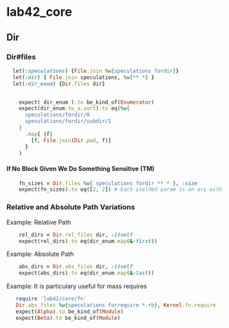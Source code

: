 # lab42\_core

## Dir

### Dir#files

```ruby :include
  let(:speculations) {File.join %w{speculations fordir}}
  let(:dir) { File.join speculations, %w{** *} }
  let(:dir_enum) {Dir.files dir}
```

```ruby :example

    expect( dir_enum ).to be_kind_of(Enumerator)
    expect(dir_enum.to_a.sort).to eq(%w{ 
      speculations/fordir/0
      speculations/fordir/subdir/1
    }
      .map{ |f|
        [f, File.join(Dir.pwd, f)]
      }
    )
```

#### If No Block Given We Do Something Sensitive (TM)

```ruby :example
    fn_sizes = Dir.files %w{ speculations fordir ** * }, :size
    expect(fn_sizes).to eq([2, 2]) # Each yielded param is an ary with rel and abs path
```

### Relative and Absolute Path Variations

Example: Relative Path

```ruby :example
    rel_dirs = Dir.rel_files dir, :itself
    expect(rel_dirs).to eq(dir_enum.map(&:first))
```

Example: Absolute Path

```ruby :example
    abs_dirs = Dir.abs_files dir, :itself
    expect(abs_dirs).to eq(dir_enum.map(&:last))
```

Example: It is particulary useful for mass requires

```ruby :example
   require 'lab42/core/fn'
   Dir.abs_files %w{speculations forrequire *.rb}, Kernel.fn.require
   expect(Alpha).to be_kind_of(Module)
   expect(Beta).to be_kind_of(Module)
```

